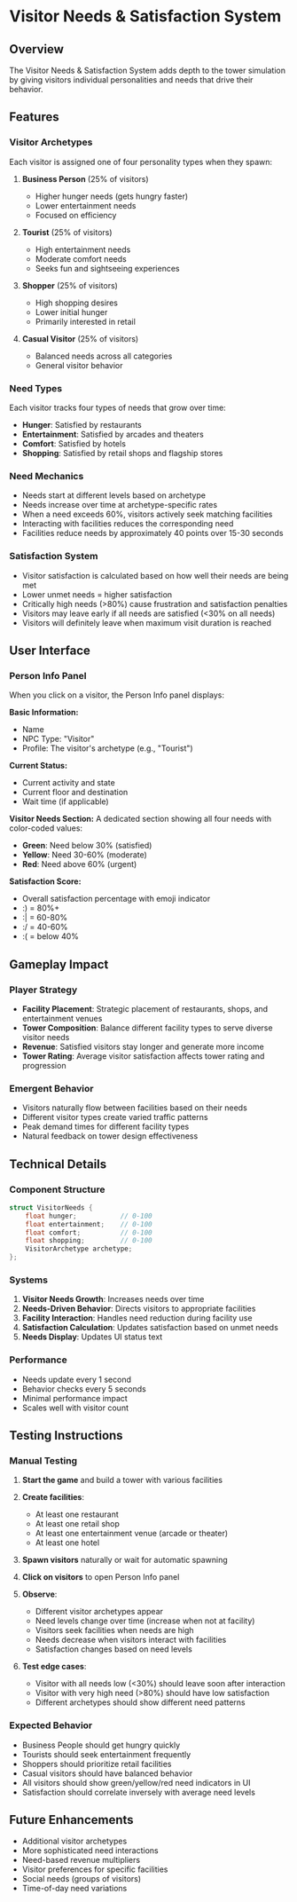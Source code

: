 # Visitor Needs & Satisfaction System

## Overview
The Visitor Needs & Satisfaction System adds depth to the tower simulation by giving visitors individual personalities and needs that drive their behavior.

## Features

### Visitor Archetypes
Each visitor is assigned one of four personality types when they spawn:

1. **Business Person** (25% of visitors)
   - Higher hunger needs (gets hungry faster)
   - Lower entertainment needs
   - Focused on efficiency

2. **Tourist** (25% of visitors)
   - High entertainment needs
   - Moderate comfort needs
   - Seeks fun and sightseeing experiences

3. **Shopper** (25% of visitors)
   - High shopping desires
   - Lower initial hunger
   - Primarily interested in retail

4. **Casual Visitor** (25% of visitors)
   - Balanced needs across all categories
   - General visitor behavior

### Need Types
Each visitor tracks four types of needs that grow over time:

- **Hunger**: Satisfied by restaurants
- **Entertainment**: Satisfied by arcades and theaters
- **Comfort**: Satisfied by hotels
- **Shopping**: Satisfied by retail shops and flagship stores

### Need Mechanics
- Needs start at different levels based on archetype
- Needs increase over time at archetype-specific rates
- When a need exceeds 60%, visitors actively seek matching facilities
- Interacting with facilities reduces the corresponding need
- Facilities reduce needs by approximately 40 points over 15-30 seconds

### Satisfaction System
- Visitor satisfaction is calculated based on how well their needs are being met
- Lower unmet needs = higher satisfaction
- Critically high needs (>80%) cause frustration and satisfaction penalties
- Visitors may leave early if all needs are satisfied (<30% on all needs)
- Visitors will definitely leave when maximum visit duration is reached

## User Interface

### Person Info Panel
When you click on a visitor, the Person Info panel displays:

**Basic Information:**
- Name
- NPC Type: "Visitor"
- Profile: The visitor's archetype (e.g., "Tourist")

**Current Status:**
- Current activity and state
- Current floor and destination
- Wait time (if applicable)

**Visitor Needs Section:**
A dedicated section showing all four needs with color-coded values:
- **Green**: Need below 30% (satisfied)
- **Yellow**: Need 30-60% (moderate)
- **Red**: Need above 60% (urgent)

**Satisfaction Score:**
- Overall satisfaction percentage with emoji indicator
- :) = 80%+
- :| = 60-80%
- :/ = 40-60%
- :( = below 40%

## Gameplay Impact

### Player Strategy
- **Facility Placement**: Strategic placement of restaurants, shops, and entertainment venues
- **Tower Composition**: Balance different facility types to serve diverse visitor needs
- **Revenue**: Satisfied visitors stay longer and generate more income
- **Tower Rating**: Average visitor satisfaction affects tower rating and progression

### Emergent Behavior
- Visitors naturally flow between facilities based on their needs
- Different visitor types create varied traffic patterns
- Peak demand times for different facility types
- Natural feedback on tower design effectiveness

## Technical Details

### Component Structure
```cpp
struct VisitorNeeds {
    float hunger;           // 0-100
    float entertainment;    // 0-100
    float comfort;          // 0-100
    float shopping;         // 0-100
    VisitorArchetype archetype;
};
```

### Systems
1. **Visitor Needs Growth**: Increases needs over time
2. **Needs-Driven Behavior**: Directs visitors to appropriate facilities
3. **Facility Interaction**: Handles need reduction during facility use
4. **Satisfaction Calculation**: Updates satisfaction based on unmet needs
5. **Needs Display**: Updates UI status text

### Performance
- Needs update every 1 second
- Behavior checks every 5 seconds
- Minimal performance impact
- Scales well with visitor count

## Testing Instructions

### Manual Testing
1. **Start the game** and build a tower with various facilities
2. **Create facilities**:
   - At least one restaurant
   - At least one retail shop
   - At least one entertainment venue (arcade or theater)
   - At least one hotel

3. **Spawn visitors** naturally or wait for automatic spawning

4. **Click on visitors** to open Person Info panel

5. **Observe**:
   - Different visitor archetypes appear
   - Need levels change over time (increase when not at facility)
   - Visitors seek facilities when needs are high
   - Needs decrease when visitors interact with facilities
   - Satisfaction changes based on need levels

6. **Test edge cases**:
   - Visitor with all needs low (<30%) should leave soon after interaction
   - Visitor with very high need (>80%) should have low satisfaction
   - Different archetypes should show different need patterns

### Expected Behavior
- Business People should get hungry quickly
- Tourists should seek entertainment frequently
- Shoppers should prioritize retail facilities
- Casual visitors should have balanced behavior
- All visitors should show green/yellow/red need indicators in UI
- Satisfaction should correlate inversely with average need levels

## Future Enhancements
- Additional visitor archetypes
- More sophisticated need interactions
- Need-based revenue multipliers
- Visitor preferences for specific facilities
- Social needs (groups of visitors)
- Time-of-day need variations
